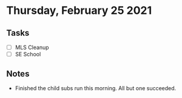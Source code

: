 # Thursday, February 25 2021

## Tasks
- [ ] MLS Cleanup
- [ ] SE School
## Notes
* Finished the child subs run this morning. All but one succeeded. 
